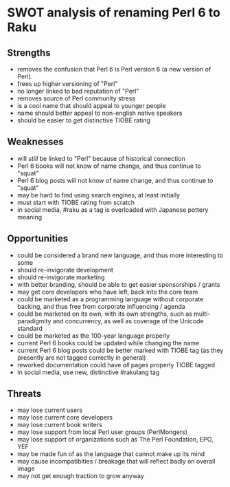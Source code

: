 # SWOT analysis of renaming Perl 6 to Raku

## Strengths

- removes the confusion that Perl 6 is Perl version 6 (a new version of Perl).
- frees up higher versioning of "Perl"
- no longer linked to bad reputation of "Perl"
- removes source of Perl community stress
- is a cool name that should appeal to younger people
- name should better appeal to non-english native speakers
- should be easier to get distinctive TIOBE rating

## Weaknesses

- will *still* be linked to "Perl" because of historical connection
- Perl 6 books will not know of name change, and thus continue to "squat"
- Perl 6 blog posts will not know of name change, and thus continue to "squat"
- may be hard to find using search engines, at least initially
- must start with TIOBE rating from scratch
- in social media, #raku as a tag is overloaded with Japanese pottery meaning

## Opportunities

- could be considered a brand new language, and thus more interesting to some
- should re-invigorate development
- should re-invigorate marketing
- with better branding, should be able to get easier sponsorships / grants
- may get core developers who have left, back into the core team
- could be marketed as a programming language without corporate backing, and thus free from corporate influencing / agenda
- could be marketed on its own, with its own strengths, such as multi-paradigmity and concurrency, as well as coverage of the Unicode standard
- could be marketed as the 100-year language properly
- current Perl 6 books could be updated while changing the name
- current Perl 6 blog posts could be better marked with TIOBE tag (as they presently are not tagged correctly in general)
- reworked documentation could have *all* pages properly TIOBE tagged
- in social media, use new, distinctive #rakulang tag

## Threats

- may lose current users
- may lose current core developers
- may lose current book writers
- may lose support from local Perl user groups (PerlMongers)
- may lose support of organizations such as The Perl Foundation, EPO, YEF
- may be made fun of as the language that cannot make up its mind
- may cause incompatibities / breakage that will reflect badly on overall image
- may not get enough traction to grow anyway
